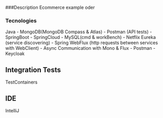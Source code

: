 ###Description
Ecommerce example oder

### Tecnologies
Java - MongoDB(MongoDB Compass & Atlas) -
Postman (API tests) - SpringBoot - SpringCloud -
MySQL(cmd & workBench) - Netflix Eureka (service discovering) - 
Spring WebFlux (http requests between services with WebClient) - 
Async Communication with Mono & Flux - Postman - Keycloak


## Integration Tests
TestContainers

## IDE
IntelliJ 
